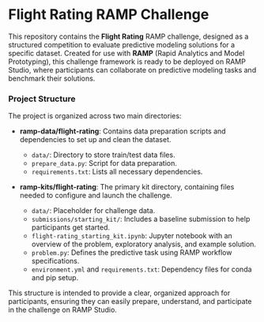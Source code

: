 # Flight Rating RAMP Challenge

This repository contains the **Flight Rating** RAMP challenge, designed as a structured competition to evaluate predictive modeling solutions for a specific dataset. Created for use with **RAMP** (Rapid Analytics and Model Prototyping), this challenge framework is ready to be deployed on RAMP Studio, where participants can collaborate on predictive modeling tasks and benchmark their solutions.

### Project Structure

The project is organized across two main directories:
- **ramp-data/flight-rating**: Contains data preparation scripts and dependencies to set up and clean the dataset.
    - `data/`: Directory to store train/test data files.
    - `prepare_data.py`: Script for data preparation.
    - `requirements.txt`: Lists all necessary dependencies.

- **ramp-kits/flight-rating**: The primary kit directory, containing files needed to configure and launch the challenge.
    - `data/`: Placeholder for challenge data.
    - `submissions/starting_kit/`: Includes a baseline submission to help participants get started.
    - `flight-rating_starting_kit.ipynb`: Jupyter notebook with an overview of the problem, exploratory analysis, and example solution.
    - `problem.py`: Defines the predictive task using RAMP workflow specifications.
    - `environment.yml` and `requirements.txt`: Dependency files for conda and pip setup.

This structure is intended to provide a clear, organized approach for participants, ensuring they can easily prepare, understand, and participate in the challenge on RAMP Studio.
